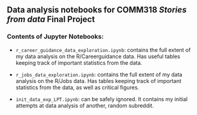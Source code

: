 ## Data analysis notebooks for COMM318 _Stories from data_ Final Project

### Contents of Jupyter Notebooks: 

- `r_career_guidance_data_exploration.ipynb`: contains the full extent of my data analysis on the R/Careerguidance data. Has useful tables keeping track of important statistics from the data. 

- `r_jobs_data_exploration.ipynb`: contains the full extent of my data analysis on the R/Jobs data. Has tables keeping track of important statistics from the data, as well as critical figures. 

- `init_data_exp_LPT.ipynb`: can be safely ignored. It contains my initial attempts at data analysis of another, random subreddit. 



